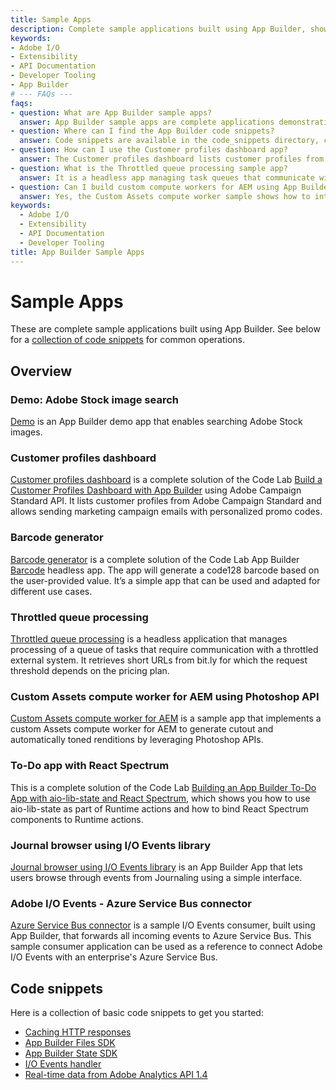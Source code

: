 ```yaml
---
title: Sample Apps
description: Complete sample applications built using App Builder, showcasing various integrations and use cases with Adobe I/O APIs.
keywords:
- Adobe I/O
- Extensibility
- API Documentation
- Developer Tooling
- App Builder
# --- FAQs ---
faqs:
- question: What are App Builder sample apps?
  answer: App Builder sample apps are complete applications demonstrating integrations and functionalities using Adobe I/O and App Builder tools.
- question: Where can I find the App Builder code snippets?
  answer: Code snippets are available in the code_snippets directory, covering caching, Files SDK, State SDK, I/O Events, and Analytics API examples.
- question: How can I use the Customer profiles dashboard app?
  answer: The Customer profiles dashboard lists customer profiles from Adobe Campaign Standard and enables sending personalized marketing emails via the GitHub repository.
- question: What is the Throttled queue processing sample app?
  answer: It is a headless app managing task queues that communicate with throttled external systems like bit.ly, respecting their request limits.
- question: Can I build custom compute workers for AEM using App Builder?
  answer: Yes, the Custom Assets compute worker sample shows how to integrate Photoshop APIs for automated asset rendition in AEM.
keywords:
  - Adobe I/O
  - Extensibility
  - API Documentation
  - Developer Tooling
title: App Builder Sample Apps
---
```

# Sample Apps

These are complete sample applications built using App Builder. See below for a [collection of code snippets](#code-snippets) for common operations.

## Overview

### Demo: Adobe Stock image search

[Demo](demo.md) is an App Builder demo app that enables searching Adobe Stock images.

### Customer profiles dashboard

[Customer profiles dashboard](https://github.com/AdobeDocs/adobeio-samples-customers-dashboard) is a complete solution of the Code Lab [Build a Customer Profiles Dashboard with App Builder](../customer-dashboard/index.md) using Adobe Campaign Standard API. It lists customer profiles from Adobe Campaign Standard and allows sending marketing campaign emails with personalized promo codes.

### Barcode generator

[Barcode generator](https://github.com/AdobeDocs/adobeio-samples-barcode-generator) is a complete solution of the Code Lab App Builder [Barcode](../barcode-reader/index.md) headless app. The app will generate a code128 barcode based on the user-provided value. It’s a simple app that can be used and adapted for different use cases.

### Throttled queue processing

[Throttled queue processing](https://github.com/AdobeDocs/adobeio-samples-throttled-processing) is a headless application that manages processing of a queue of tasks that require communication with a throttled external system. It retrieves short URLs from bit.ly for which the request threshold depends on the pricing plan.

### Custom Assets compute worker for AEM using Photoshop API

[Custom Assets compute worker for AEM](https://github.com/AdobeDocs/adobeio-samples-assets-compute-photoshop) is a sample app that implements a custom Assets compute worker for AEM to generate cutout and automatically toned renditions by leveraging Photoshop APIs.

### To-Do app with React Spectrum

This is a complete solution of the Code Lab [Building an App Builder To-Do App with aio-lib-state and React Spectrum](https://github.com/AdobeDocs/adobeio-samples-todoapp), which shows you how to use aio-lib-state as part of Runtime actions and how to bind React Spectrum components to Runtime actions.

### Journal browser using I/O Events library

[Journal browser using I/O Events library](https://github.com/AdobeDocs/adobeio-samples-events-journal-browser) is an App Builder App that lets users browse through events from Journaling using a simple interface.

### Adobe I/O Events - Azure Service Bus connector

[Azure Service Bus connector](https://github.com/AdobeDocs/adobeio-samples-events-azureservicebus-connector) is a sample I/O Events consumer, built using App Builder, that forwards all incoming events to Azure Service Bus. This sample consumer application can be used as a reference to connect Adobe I/O Events with an enterprise's Azure Service Bus.

## Code snippets

Here is a collection of basic code snippets to get you started: 

* [Caching HTTP responses](code_snippets/index.md)
* [App Builder Files SDK](code_snippets/files.md)
* [App Builder State SDK](code_snippets/state.md)
* [I/O Events handler](code_snippets/events.md)
* [Real-time data from Adobe Analytics API 1.4](code_snippets/analytics.md)

